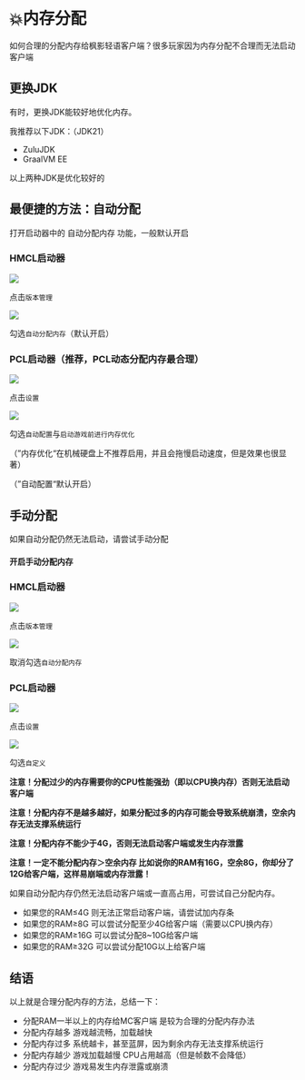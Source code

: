 # 💥内存分配

如何合理的分配内存给枫影轻语客户端？很多玩家因为内存分配不合理而无法启动客户端

## 更换JDK

有时，更换JDK能较好地优化内存。

我推荐以下JDK：（JDK21）

- ZuluJDK
- GraalVM EE

以上两种JDK是优化较好的

## 最便捷的方法：自动分配

打开启动器中的 自动分配内存 功能，一般默认开启

### HMCL启动器

![](https://img.picui.cn/free/2025/03/09/67cd69c11c1a4.png)

点击`版本管理`

![](https://img.picui.cn/free/2025/03/09/67cd69c0ccf09.png)

勾选`自动分配内存`（默认开启）

### PCL启动器（推荐，PCL动态分配内存最合理）

![](https://img.picui.cn/free/2025/03/09/67cd69c09a75c.png)

点击`设置`

![](https://img.picui.cn/free/2025/03/09/67cd6aa7c8039.png)

勾选`自动配置`与`启动游戏前进行内存优化`

（”内存优化“在机械硬盘上不推荐启用，并且会拖慢启动速度，但是效果也很显著）

（”自动配置“默认开启）

## 手动分配

如果自动分配仍然无法启动，请尝试手动分配

#### 开启手动分配内存

### **HMCL启动器**

![](https://img.picui.cn/free/2025/03/09/67cd69c11c1a4.png)

点击`版本管理`

![](https://img.picui.cn/free/2025/03/09/67cd69c0ccf09.png)

取消勾选`自动分配内存`

### **PCL启动器**

![](https://img.picui.cn/free/2025/03/09/67cd69c09a75c.png)

点击`设置`

![](https://img.picui.cn/free/2025/03/09/67cd69c156f87.png)

勾选`自定义`

**注意！分配过少的内存需要你的CPU性能强劲（即以CPU换内存）否则无法启动客户端**

**注意！分配内存不是越多越好，如果分配过多的内存可能会导致系统崩溃，空余内存无法支撑系统运行**

**注意！分配内存不能少于4G，否则无法启动客户端或发生内存泄露**

**注意！一定不能分配内存＞空余内存 比如说你的RAM有16G，空余8G，你却分了12G给客户端，这样易崩端或内存泄露！**

如果自动分配内存仍然无法启动客户端或一直高占用，可尝试自己分配内存。

- 如果您的RAM≤4G 则无法正常启动客户端，请尝试加内存条
- 如果您的RAM≥8G 可以尝试分配至少4G给客户端（需要以CPU换内存）
- 如果您的RAM≥16G 可以尝试分配8~10G给客户端
- 如果您的RAM≥32G 可以尝试分配10G以上给客户端

## 结语

以上就是合理分配内存的方法，总结一下：

- 分配RAM一半以上的内存给MC客户端 是较为合理的分配内存办法
- 分配内存越多 游戏越流畅，加载越快
- 分配内存过多 系统越卡，甚至蓝屏，因为剩余内存无法支撑系统运行
- 分配内存越少 游戏加载越慢 CPU占用越高（但是帧数不会降低）
- 分配内存过少 游戏易发生内存泄露或崩溃